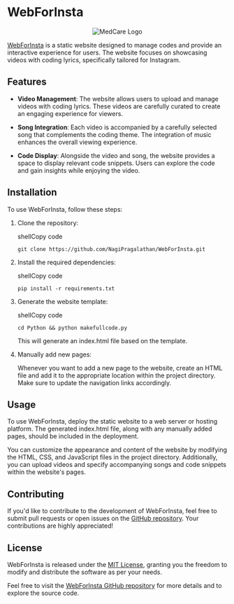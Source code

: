# WebForInsta

<div align="center">
    
![MedCare Logo]([https://img.freepik.com/free-vector/hospital-logo-design-vector-medical-cross_53876-136743.jpg?w=100](https://instasize.com/_next/image?url=https%3A%2F%2Fres.cloudinary.com%2Fmunkee%2Fimage%2Fupload%2Fv1675319063%2Finstasize-website%2Flearn%2Finstagram-paint-logo.webp&w=3840&q=75))

</div>

[WebForInsta](https://github.com/NagiPragalathan/WebForInsta) is a static website designed to manage codes and provide an interactive experience for users. The website focuses on showcasing videos with coding lyrics, specifically tailored for Instagram.

## Features

- **Video Management**: The website allows users to upload and manage videos with coding lyrics. These videos are carefully curated to create an engaging experience for viewers.
    
- **Song Integration**: Each video is accompanied by a carefully selected song that complements the coding theme. The integration of music enhances the overall viewing experience.
    
- **Code Display**: Alongside the video and song, the website provides a space to display relevant code snippets. Users can explore the code and gain insights while enjoying the video.
    

## Installation

To use WebForInsta, follow these steps:

1. Clone the repository:
    
    shellCopy code
    
    `git clone https://github.com/NagiPragalathan/WebForInsta.git` 
    
2. Install the required dependencies:
    
    shellCopy code
    
    `pip install -r requirements.txt` 
    
3. Generate the website template:
    
    shellCopy code
    
    `cd Python && python makefullcode.py` 
    
    This will generate an index.html file based on the template.
    
4. Manually add new pages:
    
    Whenever you want to add a new page to the website, create an HTML file and add it to the appropriate location within the project directory. Make sure to update the navigation links accordingly.
    

## Usage

To use WebForInsta, deploy the static website to a web server or hosting platform. The generated index.html file, along with any manually added pages, should be included in the deployment.

You can customize the appearance and content of the website by modifying the HTML, CSS, and JavaScript files in the project directory. Additionally, you can upload videos and specify accompanying songs and code snippets within the website's pages.

## Contributing

If you'd like to contribute to the development of WebForInsta, feel free to submit pull requests or open issues on the [GitHub repository](https://github.com/NagiPragalathan/WebForInsta). Your contributions are highly appreciated!

## License

WebForInsta is released under the [MIT License](https://github.com/NagiPragalathan/WebForInsta/blob/main/LICENSE), granting you the freedom to modify and distribute the software as per your needs.

Feel free to visit the [WebForInsta GitHub repository](https://github.com/NagiPragalathan/WebForInsta) for more details and to explore the source code.
